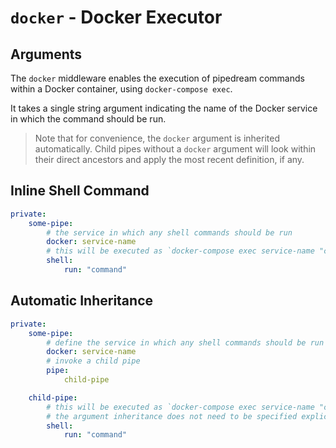 # `docker` - Docker Executor

## Arguments

The `docker` middleware enables the execution of pipedream commands within a Docker container, using `docker-compose exec`.

It takes a single string argument indicating the name of the Docker service in which the command should be run.

> Note that for convenience, the `docker` argument is inherited automatically. Child pipes without a `docker` argument will look within their direct ancestors and apply the most recent definition, if any.

## Inline Shell Command
```yaml
private:
    some-pipe:
        # the service in which any shell commands should be run
        docker: service-name
        # this will be executed as `docker-compose exec service-name "command"`
        shell:
            run: "command"
```

## Automatic Inheritance
```yaml
private:
    some-pipe:
        # define the service in which any shell commands should be run
        docker: service-name
        # invoke a child pipe
        pipe:
            child-pipe

    child-pipe:
        # this will be executed as `docker-compose exec service-name "command"`
        # the argument inheritance does not need to be specified explicitly
        shell:
            run: "command"
```
